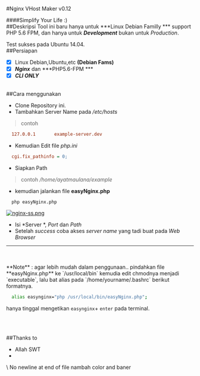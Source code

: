 #Nginx VHost Maker v0.12 
 
 
 
####Simplify Your Life :) 
<br> 
##Deskripsi 
Tool ini baru hanya untuk ***Linux Debian Familly *** support PHP 5.6 FPM, dan hanya untuk ***Development*** bukan untuk *Production*. 
 
Test sukses pada Ubuntu 14.04. 
<br> 
##Persiapan 
* [x] Linux Debian,Ubuntu,etc **(Debian Fams)** 
* [x] ***Nginx*** dan ***PHP5.6-FPM *** 
* [x] ***CLI ONLY*** 
 
<br> 
##Cara menggunakan 
 
 
+ Clone Repository ini. 
+ Tambahkan Server Name pada */etc/hosts* 
>contoh 
```conf 
  127.0.0.1       example-server.dev 
``` 
+ Kemudian Edit file  *php.ini* 
```ini 
  cgi.fix_pathinfo = 0; 
``` 
+ Siapkan Path  
> contoh */home/ayatmaulana/example* 
+ kemudian jalankan file **easyNginx.php** 
```zsj 
  php easyNginx.php 
``` 
[![nginx-ss.png](https://s17.postimg.org/qefwmrr1b/nginx_ss.png)](https://postimg.org/image/b5pz8zxcr/)
            
+ Isi *Server *, *Port* dan *Path* 
+ Setelah *success* coba akses *server name* yang tadi buat pada *Web Browser* 
 
 
___ 
<br> 
<br> 
 **Note** : agar lebih mudah dalam penggunaan.. pindahkan file **easyNginx.php** ke `/usr/local/bin` kemudia edit chmodnya menjadi `executable`, lalu bat alias pada `/home/yourname/.bashrc` berikut formatnya. 
 
```bash 
  alias easynginx="php /usr/local/bin/easyNginx.php"; 
``` 
hanya tinggal mengetikan `easynginx`+ `enter` pada terminal. 
 
<br> 
<br> 
 
 
##Thanks to 
+ Allah SWT 
+  
 \ No newline at end of file 
nambah color and baner
